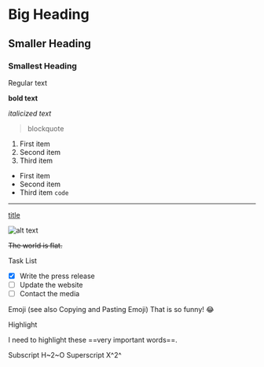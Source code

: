 # Big Heading

## Smaller Heading

### Smallest Heading

Regular  text

**bold text**

*italicized text*

> blockquote
1. First item
2. Second item
3. Third item
- First item
- Second item
- Third item
`code`
---

[title](https://www.example.com)

![alt text](image.jpg)

~~The world is flat.~~

Task List	
- [x] Write the press release
- [ ] Update the website
- [ ] Contact the media

Emoji
(see also Copying and Pasting Emoji)	That is so funny! :joy:

Highlight	

I need to highlight these ==very important words==.

Subscript	H~2~O
Superscript	X^2^